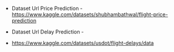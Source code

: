 * Dataset Url Price Prediction -
https://www.kaggle.com/datasets/shubhambathwal/flight-price-prediction

* Dataset Url Delay Prediction -
* https://www.kaggle.com/datasets/usdot/flight-delays/data


